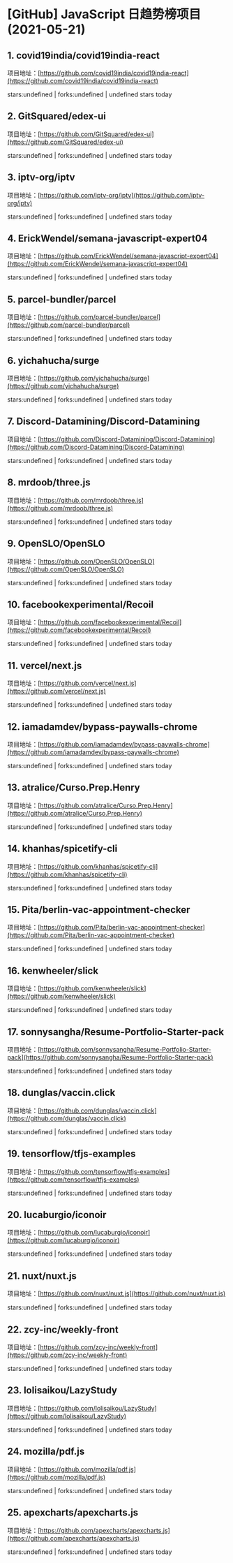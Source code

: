 # [GitHub] JavaScript 日趋势榜项目(2021-05-21)

## 1. covid19india/covid19india-react 

项目地址：[https://github.com/covid19india/covid19india-react](https://github.com/covid19india/covid19india-react)

stars:undefined | forks:undefined | undefined stars today 



## 2. GitSquared/edex-ui 

项目地址：[https://github.com/GitSquared/edex-ui](https://github.com/GitSquared/edex-ui)

stars:undefined | forks:undefined | undefined stars today 



## 3. iptv-org/iptv 

项目地址：[https://github.com/iptv-org/iptv](https://github.com/iptv-org/iptv)

stars:undefined | forks:undefined | undefined stars today 



## 4. ErickWendel/semana-javascript-expert04 

项目地址：[https://github.com/ErickWendel/semana-javascript-expert04](https://github.com/ErickWendel/semana-javascript-expert04)

stars:undefined | forks:undefined | undefined stars today 



## 5. parcel-bundler/parcel 

项目地址：[https://github.com/parcel-bundler/parcel](https://github.com/parcel-bundler/parcel)

stars:undefined | forks:undefined | undefined stars today 



## 6. yichahucha/surge 

项目地址：[https://github.com/yichahucha/surge](https://github.com/yichahucha/surge)

stars:undefined | forks:undefined | undefined stars today 



## 7. Discord-Datamining/Discord-Datamining 

项目地址：[https://github.com/Discord-Datamining/Discord-Datamining](https://github.com/Discord-Datamining/Discord-Datamining)

stars:undefined | forks:undefined | undefined stars today 



## 8. mrdoob/three.js 

项目地址：[https://github.com/mrdoob/three.js](https://github.com/mrdoob/three.js)

stars:undefined | forks:undefined | undefined stars today 



## 9. OpenSLO/OpenSLO 

项目地址：[https://github.com/OpenSLO/OpenSLO](https://github.com/OpenSLO/OpenSLO)

stars:undefined | forks:undefined | undefined stars today 



## 10. facebookexperimental/Recoil 

项目地址：[https://github.com/facebookexperimental/Recoil](https://github.com/facebookexperimental/Recoil)

stars:undefined | forks:undefined | undefined stars today 



## 11. vercel/next.js 

项目地址：[https://github.com/vercel/next.js](https://github.com/vercel/next.js)

stars:undefined | forks:undefined | undefined stars today 



## 12. iamadamdev/bypass-paywalls-chrome 

项目地址：[https://github.com/iamadamdev/bypass-paywalls-chrome](https://github.com/iamadamdev/bypass-paywalls-chrome)

stars:undefined | forks:undefined | undefined stars today 



## 13. atralice/Curso.Prep.Henry 

项目地址：[https://github.com/atralice/Curso.Prep.Henry](https://github.com/atralice/Curso.Prep.Henry)

stars:undefined | forks:undefined | undefined stars today 



## 14. khanhas/spicetify-cli 

项目地址：[https://github.com/khanhas/spicetify-cli](https://github.com/khanhas/spicetify-cli)

stars:undefined | forks:undefined | undefined stars today 



## 15. Pita/berlin-vac-appointment-checker 

项目地址：[https://github.com/Pita/berlin-vac-appointment-checker](https://github.com/Pita/berlin-vac-appointment-checker)

stars:undefined | forks:undefined | undefined stars today 



## 16. kenwheeler/slick 

项目地址：[https://github.com/kenwheeler/slick](https://github.com/kenwheeler/slick)

stars:undefined | forks:undefined | undefined stars today 



## 17. sonnysangha/Resume-Portfolio-Starter-pack 

项目地址：[https://github.com/sonnysangha/Resume-Portfolio-Starter-pack](https://github.com/sonnysangha/Resume-Portfolio-Starter-pack)

stars:undefined | forks:undefined | undefined stars today 



## 18. dunglas/vaccin.click 

项目地址：[https://github.com/dunglas/vaccin.click](https://github.com/dunglas/vaccin.click)

stars:undefined | forks:undefined | undefined stars today 



## 19. tensorflow/tfjs-examples 

项目地址：[https://github.com/tensorflow/tfjs-examples](https://github.com/tensorflow/tfjs-examples)

stars:undefined | forks:undefined | undefined stars today 



## 20. lucaburgio/iconoir 

项目地址：[https://github.com/lucaburgio/iconoir](https://github.com/lucaburgio/iconoir)

stars:undefined | forks:undefined | undefined stars today 



## 21. nuxt/nuxt.js 

项目地址：[https://github.com/nuxt/nuxt.js](https://github.com/nuxt/nuxt.js)

stars:undefined | forks:undefined | undefined stars today 



## 22. zcy-inc/weekly-front 

项目地址：[https://github.com/zcy-inc/weekly-front](https://github.com/zcy-inc/weekly-front)

stars:undefined | forks:undefined | undefined stars today 



## 23. lolisaikou/LazyStudy 

项目地址：[https://github.com/lolisaikou/LazyStudy](https://github.com/lolisaikou/LazyStudy)

stars:undefined | forks:undefined | undefined stars today 



## 24. mozilla/pdf.js 

项目地址：[https://github.com/mozilla/pdf.js](https://github.com/mozilla/pdf.js)

stars:undefined | forks:undefined | undefined stars today 



## 25. apexcharts/apexcharts.js 

项目地址：[https://github.com/apexcharts/apexcharts.js](https://github.com/apexcharts/apexcharts.js)

stars:undefined | forks:undefined | undefined stars today 



